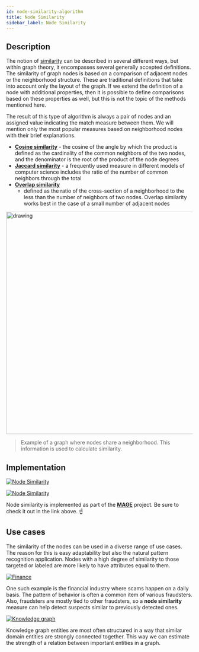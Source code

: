 ```yaml
---
id: node-similarity-algorithm
title: Node Similarity
sidebar_label: Node Similarity
---
```


## Description

The notion of
[similarity](https://en.wikipedia.org/wiki/Similarity_(network_science)) can be
described in several different ways, but within graph theory, it encompasses
several generally accepted definitions. The similarity of graph nodes is based
on a comparison of adjacent nodes or the neighborhood structure. These are
traditional definitions that take into account only the layout of the graph. If
we extend the definition of a node with additional properties, then it is
possible to define comparisons based on these properties as well, but this is
not the topic of the methods mentioned here.

The result of this type of algorithm is always a pair of nodes and an assigned
value indicating the match measure between them. We will mention only the most
popular measures based on neighborhood nodes with their brief explanations.

- [**Cosine similarity**](https://en.wikipedia.org/wiki/Cosine_similarity) - the
  cosine of the angle by which the product is defined as the cardinality of the
  common neighbors of the two nodes, and the denominator is the root of the
  product of the node degrees
- [**Jaccard similarity**](https://en.wikipedia.org/wiki/Jaccard_index) - a
  frequently used measure in different models of computer science includes the
  ratio of the number of common neighbors through the total
- [**Overlap
  similarity**](https://developer.nvidia.com/blog/similarity-in-graphs-jaccard-versus-the-overlap-coefficient-2/)
  - defined as the ratio of the cross-section of a neighborhood to the less than
  the number of neighbors of two nodes. Overlap similarity works best in the
  case of a small number of adjacent nodes

<img src="https://i.imgur.com/DKggKtB.png" alt="drawing" width="600"/>

> Example of a graph where nodes share a neighborhood. This information is used
> to calculate similarity.

## Implementation

[![Node
Similarity](https://img.shields.io/badge/Node_Similarity-Implementation-FB6E00?style=for-the-badge&logo=github&logoColor=white)](https://github.com/memgraph/mage/blob/main/python/node_similarity.py)

[![Node
Similarity](https://img.shields.io/badge/Node_Similarity-Documentation-FCC624?style=for-the-badge&logo=python&logoColor=white)](/mage/query-modules/python/node-similarity)

Node similarity is implemented as part of the
[**MAGE**](https://github.com/memgraph/mage) project. Be sure to check it out in
the link above. :point_up:

## Use cases

The similarity of the nodes can be used in a diverse range of use cases. The
reason for this is easy adaptability but also the natural pattern recognition
application. Nodes with a high degree of similarity to those targeted or labeled
are more likely to have attributes equal to them.

[![Finance](https://img.shields.io/badge/Finance-Application-8A477F?style=for-the-badge)](/mage/applications/finance-application)

One such example is the financial industry where scams happen on a daily basis.
The pattern of behavior is often a common item of various fraudsters. Also,
fraudsters are mostly tied to other fraudsters, so a **node similarity** measure
can help detect suspects similar to previously detected ones.

[![Knowledge
graph](https://img.shields.io/badge/Finance-Application-8A477F?style=for-the-badge)](/mage/applications/knowledge-graph-application)

Knowledge graph entities are most often structured in a way that similar domain
entities are strongly connected together. This way we can estimate the strength
of a relation between important entities in a graph.
